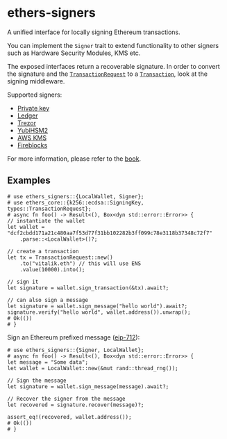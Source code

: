 # ethers-signers

A unified interface for locally signing Ethereum transactions.

You can implement the `Signer` trait to extend functionality to other signers
such as Hardware Security Modules, KMS etc.

The exposed interfaces return a recoverable signature. In order to convert the
signature and the [`TransactionRequest`] to a [`Transaction`], look at the
signing middleware.

Supported signers:

-   [Private key](./src/wallet)
-   [Ledger](./src/ledger)
-   [Trezor](./src/trezor)
-   [YubiHSM2](./src/wallet/yubi.rs)
-   [AWS KMS](./src/aws)
-   [Fireblocks](./src/fireblocks)

For more information, please refer to the [book](https://gakonst.com/ethers-rs).

[`transaction`]: ethers_core::types::Transaction
[`transactionrequest`]: ethers_core::types::TransactionRequest

## Examples

```rust,no_run
# use ethers_signers::{LocalWallet, Signer};
# use ethers_core::{k256::ecdsa::SigningKey, types::TransactionRequest};
# async fn foo() -> Result<(), Box<dyn std::error::Error>> {
// instantiate the wallet
let wallet = "dcf2cbdd171a21c480aa7f53d77f31bb102282b3ff099c78e3118b37348c72f7"
    .parse::<LocalWallet>()?;

// create a transaction
let tx = TransactionRequest::new()
    .to("vitalik.eth") // this will use ENS
    .value(10000).into();

// sign it
let signature = wallet.sign_transaction(&tx).await?;

// can also sign a message
let signature = wallet.sign_message("hello world").await?;
signature.verify("hello world", wallet.address()).unwrap();
# Ok(())
# }
```

Sign an Ethereum prefixed message ([eip-712](https://eips.ethereum.org/EIPS/eip-712)):

```rust,no_run
# use ethers_signers::{Signer, LocalWallet};
# async fn foo() -> Result<(), Box<dyn std::error::Error>> {
let message = "Some data";
let wallet = LocalWallet::new(&mut rand::thread_rng());

// Sign the message
let signature = wallet.sign_message(message).await?;

// Recover the signer from the message
let recovered = signature.recover(message)?;

assert_eq!(recovered, wallet.address());
# Ok(())
# }
```

